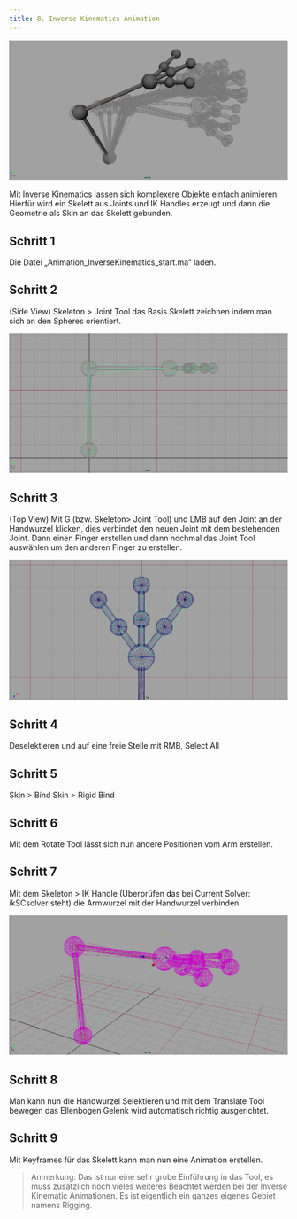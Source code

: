 ```yaml
---
title: 8. Inverse Kinematics Animation
---
```


![](/08_animation/images/inversekinematics/title.png)

Mit Inverse Kinematics lassen sich komplexere Objekte einfach animieren. Hierfür wird ein Skelett aus Joints und IK Handles
erzeugt und dann die Geometrie als Skin an das Skelett gebunden.

## Schritt 1

Die Datei „Animation_InverseKinematics_start.ma“ laden.

## Schritt 2

(Side View) Skeleton > Joint Tool das Basis Skelett zeichnen indem man sich an den Spheres orientiert.

![](/08_animation/images/inversekinematics/step2.png)

## Schritt 3

(Top View) Mit G (bzw. Skeleton> Joint Tool) und LMB auf den Joint an der Handwurzel klicken, dies verbindet den neuen Joint mit dem bestehenden Joint. Dann einen Finger erstellen und dann nochmal das Joint Tool auswählen um den anderen Finger zu erstellen.

![](/08_animation/images/inversekinematics/step3.png)

## Schritt 4

Deselektieren und auf eine freie Stelle mit RMB, Select All

## Schritt 5

Skin > Bind Skin > Rigid Bind

## Schritt 6

Mit dem Rotate Tool lässt sich nun andere Positionen vom Arm erstellen.

## Schritt 7

Mit dem Skeleton > IK Handle (Überprüfen das bei Current Solver: ikSCsolver steht) die Armwurzel mit der Handwurzel verbinden.

![](/08_animation/images/inversekinematics/step7.png)

## Schritt 8

Man kann nun die Handwurzel Selektieren und mit dem Translate Tool bewegen das Ellenbogen Gelenk wird automatisch richtig ausgerichtet.

## Schritt 9

Mit Keyframes für das Skelett kann man nun eine Animation erstellen.

> Anmerkung: Das ist nur eine sehr grobe Einführung in das Tool, es muss zusätzlich noch vieles weiteres Beachtet werden bei der Inverse Kinematic Animationen. Es ist eigentlich ein ganzes eigenes Gebiet namens Rigging.
